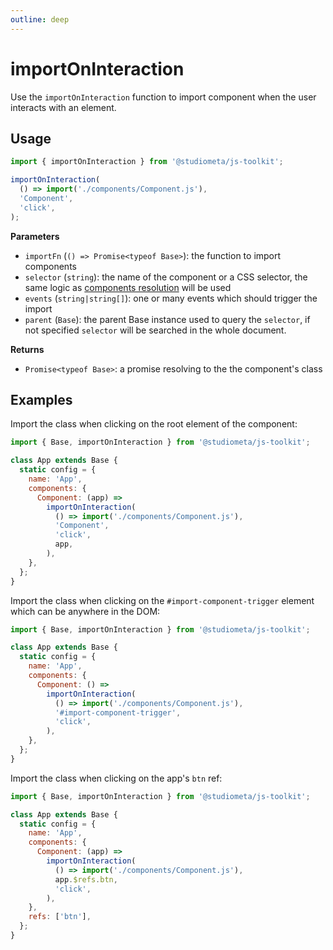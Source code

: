 ```yaml
---
outline: deep
---
```


# importOnInteraction

Use the `importOnInteraction` function to import component when the user interacts with an element.

## Usage

```js twoslash
import { importOnInteraction } from '@studiometa/js-toolkit';

importOnInteraction(
  () => import('./components/Component.js'),
  'Component',
  'click',
);
```

**Parameters**

- `importFn` (`() => Promise<typeof Base>`): the function to import components
- `selector` (`string`): the name of the component or a CSS selector, the same logic as [components resolution](/api/#config-components) will be used
- `events` (`string|string[]`): one or many events which should trigger the import
- `parent` (`Base`): the parent Base instance used to query the `selector`, if not specified `selector` will be searched in the whole document.

**Returns**

- `Promise<typeof Base>`: a promise resolving to the the component's class

## Examples

Import the class when clicking on the root element of the component:

```js {1,7-8} twoslash
import { Base, importOnInteraction } from '@studiometa/js-toolkit';

class App extends Base {
  static config = {
    name: 'App',
    components: {
      Component: (app) =>
        importOnInteraction(
          () => import('./components/Component.js'),
          'Component',
          'click',
          app,
        ),
    },
  };
}
```

Import the class when clicking on the `#import-component-trigger` element which can be anywhere in the DOM:

```js {1,7-12} twoslash
import { Base, importOnInteraction } from '@studiometa/js-toolkit';

class App extends Base {
  static config = {
    name: 'App',
    components: {
      Component: () =>
        importOnInteraction(
          () => import('./components/Component.js'),
          '#import-component-trigger',
          'click',
        ),
    },
  };
}
```

Import the class when clicking on the app's `btn` ref:

```js {1,7-8} twoslash
import { Base, importOnInteraction } from '@studiometa/js-toolkit';

class App extends Base {
  static config = {
    name: 'App',
    components: {
      Component: (app) =>
        importOnInteraction(
          () => import('./components/Component.js'),
          app.$refs.btn,
          'click',
        ),
    },
    refs: ['btn'],
  };
}
```

